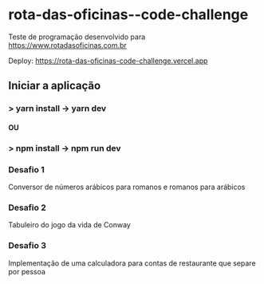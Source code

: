# rota-das-oficinas--code-challenge
Teste de programação desenvolvido para https://www.rotadasoficinas.com.br

Deploy: https://rota-das-oficinas-code-challenge.vercel.app

## Iniciar a aplicação

### > yarn install -> yarn dev
#### OU
### > npm install -> npm run dev

### Desafio 1
Conversor de números arábicos para romanos e romanos para arábicos

### Desafio 2
Tabuleiro do jogo da vida de Conway

### Desafio 3
Implementação de uma calculadora para contas de restaurante que separe por pessoa
